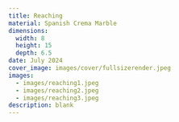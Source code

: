 ```yaml
---
title: Reaching
material: Spanish Crema Marble
dimensions:
  width: 8
  height: 15
  depth: 6.5
date: July 2024
cover_image: images/cover/fullsizerender.jpeg
images:
  - images/reaching1.jpeg
  - images/reaching2.jpeg
  - images/reaching3.jpeg
description: blank
---
```

